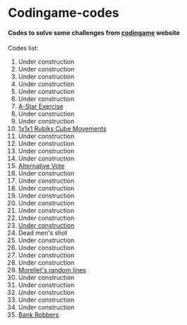 Codingame-codes
===============

#### Codes to solve some challenges from [codingame](https://www.codingame.com) website

Codes list:

001. Under construction
002. Under construction
003. Under construction
004. Under construction
005. Under construction
006. Under construction
007. [A-Star Exercise](https://github.com/rk4rdo/codingame-codes/tree/master/G007-AStarExercise)
008. Under construction
009. Under construction
010. [1x1x1 Rubiks Cube Movements](https://github.com/rk4rdo/codingame-codes/tree/master/G010-1v1v1RubiksCubeMovements)
011. Under construction
012. Under construction
013. Under construction
014. Under construction
015. [Alternative Vote](https://github.com/rk4rdo/codingame-codes/tree/master/G015-AlternativeVote)
016. Under construction
017. Under construction
018. Under construction
019. Under construction
020. Under construction
021. Under construction
022. Under construction
023. [Under construction](https://github.com/rk4rdo/codingame-codes/tree/master/G024-DeadMenShot)
024. Dead men's shot
025. Under construction
026. Under construction
027. Under construction
028. Under construction
029. [Morellet's random lines](https://github.com/rk4rdo/codingame-codes/tree/master/G029-MorelletRandomLines)
030. Under construction
031. Under construction
032. Under construction
033. Under construction
034. Under construction
035. [Bank Robbers](https://github.com/rk4rdo/codingame-codes/tree/master/G035-BankRobbers)
